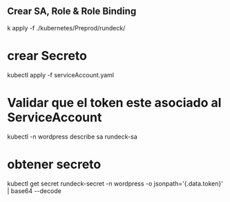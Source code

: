 ## Crear SA, Role & Role Binding
k apply -f ./kubernetes/Preprod/rundeck/

# crear Secreto
kubectl apply -f serviceAccount.yaml

# Validar que el token este asociado al ServiceAccount
kubectl -n wordpress describe sa rundeck-sa

# obtener secreto 
kubectl get secret rundeck-secret -n wordpress -o jsonpath='{.data.token}' | base64 --decode



